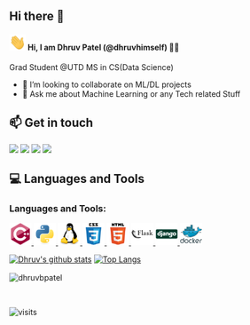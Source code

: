 
## Hi there 👋
#### <img src="https://raw.githubusercontent.com/ABSphreak/ABSphreak/master/gifs/Hi.gif" width="30px"> Hi, I am Dhruv Patel (@dhruvhimself) 👨‍💻

Grad Student @UTD MS in CS(Data Science)




<!--
**dhruvbpatel/dhruvbpatel** is a ✨ _special_ ✨ repository because its `README.md` (this file) appears on your GitHub profile.

Here are some ideas to get you started:
-->
<!-- - 🔭 I’m currently working on DTH Customer Churn Analysis -->
<!-- - 🌱 I’m currently learning NLP (NLP specialization on coursera) -->
- 👯 I’m looking to collaborate on ML/DL projects
- 💬 Ask me about Machine Learning or any Tech related Stuff

<!-- - 😄 Pronouns: He/His -->
<!-- - ⚡ Fun fact:  !!! 😜 -->

## 📫 Get in touch


<!-- - 📫 How to reach me: [Twitter - @dhruvhimself](https://twitter.com/dhruvhimself) , [LinkedIn - Dhruv Patel](https://www.linkedin.com/in/dhruv-patel-1057/) -->


[<img src="https://img.shields.io/badge/twitter-%231DA1F2.svg?&style=for-the-badge&logo=twitter&logoColor=white" />](https://twitter.com/dhruvhimself) [<img src="https://img.shields.io/badge/medium-%2312100E.svg?&style=for-the-badge&logo=medium&logoColor=white" />](https://medium.com/@dhruvhimself)  [<img src="https://img.shields.io/badge/linkedin-%230077B5.svg?&style=for-the-badge&logo=linkedin&logoColor=white" />](https://www.linkedin.com/in/dhruv-patel-1057/) [<img src = "https://img.shields.io/badge/instagram-%23E4405F.svg?&style=for-the-badge&logo=instagram&logoColor=white">](https://www.instagram.com/dhruvhimself/) 


<!--
- LinkedIn - [Dhruv Patel](https://www.linkedin.com/in/dhruv-patel-1057/)
- Twitter - [@dhruvhimself](https://twitter.com/dhruvhimself)


-->
## 💻 Languages and Tools
<h3 align="left">Languages and Tools: <br></h3>
<a href = "https://en.cppreference.com/w/"  target="_blank"> <img src="https://raw.githubusercontent.com/devicons/devicon/master/icons/cplusplus/cplusplus-original.svg" alt="cplusplus" width="40" height="40"/> </a> <a href="https://www.python.org/" target="_blank">
 <img src="https://raw.githubusercontent.com/devicons/devicon/master/icons/python/python-original.svg" alt="python" width="40" height="40"/> </a>
 <a href = "https://www.linux.org/"  target="_blank">  <img src="https://raw.githubusercontent.com/devicons/devicon/master/icons/linux/linux-original.svg" alt="linux" width="40" height="40"/> </a> <a href="https://www.w3schools.com/css/" target="_blank">   
<img src="https://raw.githubusercontent.com/devicons/devicon/master/icons/css3/css3-original-wordmark.svg" alt="css3" width="40" height="40"/> </a> <a href="https://www.w3schools.com/html/" target="_blank">  <img src="https://raw.githubusercontent.com/devicons/devicon/master/icons/html5/html5-original-wordmark.svg" alt="html5" width="40" height="40"/> </a> 
  <a href="https://flask.palletsprojects.com/en/1.1.x/" target="_blank">
 <img src="https://raw.githubusercontent.com/devicons/devicon/master/icons/flask/flask-original-wordmark.svg" alt="html5" width="40" height="40"/> </a> <a href="https://www.djangoproject.com/" target="_blank">
  <img src="https://raw.githubusercontent.com/devicons/devicon/master/icons/django/django-original.svg" alt="html5" width="40" height="40"/> </a> <a href="https://docs.docker.com/" target="_blank"> 
<img src="https://raw.githubusercontent.com/devicons/devicon/master/icons/docker/docker-original-wordmark.svg" alt="html5" width="40" height="40"/> </a> 


<br>

[![Dhruv's github stats](https://github-readme-stats.vercel.app/api?username=dhruvbpatel)](https://github.com/dhruvbpatel)
[![Top Langs](https://github-readme-stats.vercel.app/api/top-langs/?username=dhruvbpatel)](https://github.com/dhruvbpatel)
   <p><img align="center" src="https://github-readme-streak-stats.herokuapp.com/?user=dhruvbpatel&" alt="dhruvbpatel" /></p>
   <br>

![visits](https://visitor-badge.laobi.icu/badge?page_id=dhruvhimself.visitor-badge)
